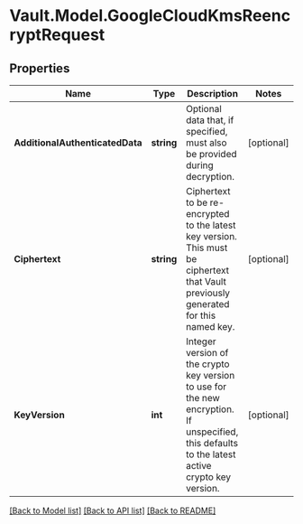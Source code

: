 # Vault.Model.GoogleCloudKmsReencryptRequest

## Properties

Name | Type | Description | Notes
------------ | ------------- | ------------- | -------------
**AdditionalAuthenticatedData** | **string** | Optional data that, if specified, must also be provided during decryption. | [optional] 
**Ciphertext** | **string** | Ciphertext to be re-encrypted to the latest key version. This must be ciphertext that Vault previously generated for this named key. | [optional] 
**KeyVersion** | **int** | Integer version of the crypto key version to use for the new encryption. If unspecified, this defaults to the latest active crypto key version. | [optional] 

[[Back to Model list]](../README.md#documentation-for-models) [[Back to API list]](../README.md#documentation-for-api-endpoints) [[Back to README]](../README.md)

